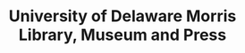 ---
layout: repo
title: "University of Delaware Morris Library, Museum and Press"
id: 16173
permalink: repos/16173/
---